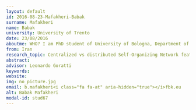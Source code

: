 ```yaml
---
layout: default 
id: 2016-08-23-Mafakheri-Babak
surname: Mafakheri
name: Babak
university: University of Trento
date: 23/08/2016
aboutme: WHO? I am PhD student of University of Bologna, Department of Electronics and Information(DEI). My academic supervisor is Prof. Roberto Verdone. However, I have been doing my whole PhD program at FBK/CREATE-NET research center in Povo, Trento Under supervision of Dr. Leonardo goratti.WHAT? The title of my PhD is “Centralized versus distributed Self-Organizing features in 5G small cell networks”. Currently, I have been working on one of the next generations of cellular networks, LTE-LAA, and its co-existence possibilities with WIFI.WHY? The deployment of modern mobile systems has faced severe challenges due to the dramatically increase of users. The situation could be even worse by development of different wireless technologies in the same frequency band. Moreover, the usage of smaller cells (e.g. Micro, femto and wireless LAN), coexistence among heterogeneous networks (such as LTE and Wi-Fi deployed in the same frequency band) has been a big field of research in the academy and industry.
from: Iran
research_topic: Centralized vs distributed Self-Organizing Network features in 5G Small Cell networks
abstract: 
advisor: Leonardo Goratti
keywords: 
website: 
img: no_picture.jpg
email: b.mafakheri<i class="fa fa-at" aria-hidden="true"></i>fbk.eu
alt: Babak Mafakheri
modal-id: stud67
---
```

